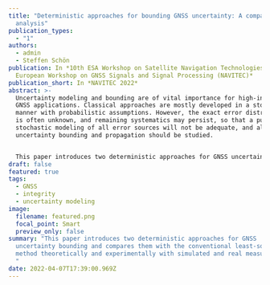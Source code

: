 ```yaml
---
title: "Deterministic approaches for bounding GNSS uncertainty: A comparative
  analysis"
publication_types:
  - "1"
authors:
  - admin
  - Steffen Schön
publication: In *10th ESA Workshop on Satellite Navigation Technologies and
  European Workshop on GNSS Signals and Signal Processing (NAVITEC)*
publication_short: In *NAVITEC 2022*
abstract: >-
  Uncertainty modeling and bounding are of vital importance for high-integrity
  GNSS applications. Classical approaches are mostly developed in a stochastic
  manner with probabilistic assumptions. However, the exact error distribution
  is often unknown, and remaining systematics may persist, so that a purely
  stochastic modeling of all error sources will not be adequate, and alternative
  uncertainty bounding and propagation should be studied. 


  This paper introduces two deterministic approaches for GNSS uncertainty bounding and compares them with the conventional least-squares method theoretically and experimentally with simulated and real measurements. Both methods use deterministic intervals to denote observation uncertainty, subsequently following a linear uncertainty propagation instead of quadratic one. The interval extension of least-squares transfers the uncertainty into the position domain in the form of zonotope and further bound the stochasticity by the extended point confidence domain. As a comparison, the other method takes advantage of geometrical constraints and convex optimization, leading to a polytopic solution set and zonotopic confidence region. We show their theoretical similarities and highlight different interpretations in practice. Nevertheless, both are sufficient to account for both random and systematic components of uncertainty.
draft: false
featured: true
tags:
  - GNSS
  - integrity
  - uncertainty modeling
image:
  filename: featured.png
  focal_point: Smart
  preview_only: false
summary: "This paper introduces two deterministic approaches for GNSS
  uncertainty bounding and compares them with the conventional least-squares
  method theoretically and experimentally with simulated and real measurements.
  "
date: 2022-04-07T17:39:00.969Z
---
```


